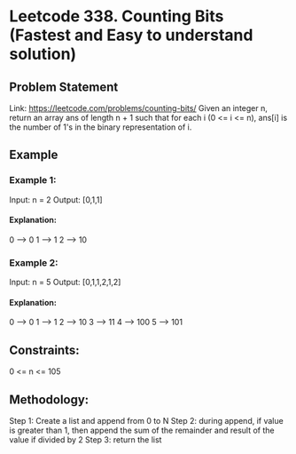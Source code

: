 # Leetcode 338. Counting Bits (Fastest and Easy to understand solution)
## Problem Statement
Link: https://leetcode.com/problems/counting-bits/
Given an integer n, return an array ans of length n + 1 such that for each i (0 <= i <= n), ans[i] is the number of 1's in the binary representation of i.
## Example
### Example 1:
Input: n = 2
Output: [0,1,1]

#### Explanation:
0 --> 0
1 --> 1
2 --> 10
### Example 2:
Input: n = 5
Output: [0,1,1,2,1,2]
#### Explanation:
0 --> 0
1 --> 1
2 --> 10
3 --> 11
4 --> 100
5 --> 101
## Constraints:
0 <= n <= 105
## Methodology:
Step 1: Create a list and append from 0 to N
Step 2: during append, if value is greater than 1, then append the sum of the remainder and result of the value if divided by 2
Step 3: return the list
